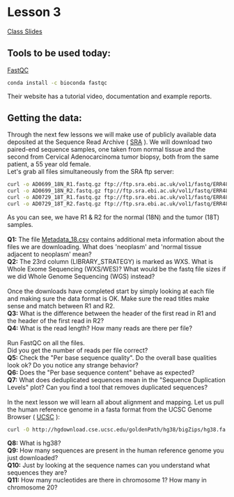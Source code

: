 # Lesson 3
[Class Slides](Lecture3_2025.pdf)

## Tools to be used today:
[FastQC](https://www.bioinformatics.babraham.ac.uk/projects/fastqc/)
```bash
conda install -c bioconda fastqc
```
Their website has a tutorial video, documentation and example reports.
 
## Getting the data:
Through the next few lessons we will make use of publicly available data deposited at the Sequence Read Archive ( [SRA](https://www.ncbi.nlm.nih.gov/sra/?term=ERS5326207) ). We will download two paired-end sequence samples, one taken from normal tissue and the second from Cervical Adenocarcinoma tumor biopsy, both from the same patient, a 55 year old female. </br>
Let's grab all files simultaneously from the SRA ftp server:
```bash
curl -o AD0699_18N_R1.fastq.gz ftp://ftp.sra.ebi.ac.uk/vol1/fastq/ERR483/007/ERR4833597/ERR4833597_1.fastq.gz &
curl -o AD0699_18N_R2.fastq.gz ftp://ftp.sra.ebi.ac.uk/vol1/fastq/ERR483/007/ERR4833597/ERR4833597_2.fastq.gz &
curl -o AD0729_18T_R1.fastq.gz ftp://ftp.sra.ebi.ac.uk/vol1/fastq/ERR483/001/ERR4833621/ERR4833621_1.fastq.gz &
curl -o AD0729_18T_R2.fastq.gz ftp://ftp.sra.ebi.ac.uk/vol1/fastq/ERR483/001/ERR4833621/ERR4833621_2.fastq.gz &
```
As you can see, we have R1 & R2 for the normal (18N) and the tumor (18T) samples. </br></br>
**Q1:** The file [Metadata_18.csv](Metadata_18.csv) contains additional meta information about the files we are downloading. What does 'neoplasm' and 'normal tissue adjacent to neoplasm' mean? </br>
**Q2:** The 23rd column (LIBRARY_STRATEGY) is marked as WXS. What is Whole Exome Sequencing (WXS/WES)? What would be the fastq file sizes if we did Whole Genome Sequencing (WGS) instead?</br></br>
Once the downloads have completed start by simply looking at each file and making sure the data format is OK. Make sure the read titles make sense and match between R1 and R2.</br>
**Q3:** What is the difference between the header of the first read in R1 and the header of the first read in R2?</br>
**Q4:** What is the read length? How many reads are there per file?</br></br>
Run FastQC on all the files.</br>
Did you get the number of reads per file correct?</br>
**Q5:** Check the "Per base sequence quality". Do the overall base qualities look ok? Do you notice any strange behavior?</br>
**Q6:** Does the "Per base sequence content" behave as expected?</br>
**Q7:** What does deduplicated sequences mean in the "Sequence Duplication Levels" plot? Can you find a tool that removes duplicated sequences?</br></br>
In the next lesson we will learn all about alignment and mapping. Let us pull the human reference genome in a fasta format from the UCSC Genome Browser ( [UCSC](http://hgdownload.soe.ucsc.edu/downloads.html#human) ):
```bash
curl -O http://hgdownload.cse.ucsc.edu/goldenPath/hg38/bigZips/hg38.fa.gz
```
**Q8:** What is hg38?</br>
**Q9:** How many sequences are present in the human reference genome you just downloaded?</br>
**Q10:** Just by looking at the sequence names can you understand what sequences they are?</br>
**Q11:** How many nucleotides are there in chromosome 1? How many in chromosome 20?